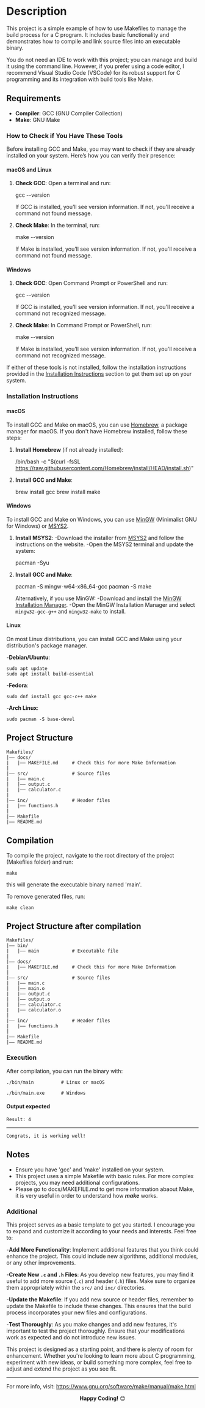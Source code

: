 # Description

This project is a simple example of how to use Makefiles to manage the build process for a C program. It includes basic functionality and demonstrates how to compile and link source files into an executable binary.

You do not need an IDE to work with this project; you can manage and build it using the command line. However, if you prefer using a code editor, I recommend Visual Studio Code (VSCode) for its robust support for C programming and its integration with build tools like Make.

## Requirements

* **Compiler**: GCC (GNU Compiler Collection)
* **Make**: GNU Make

### How to Check if You Have These Tools

Before installing GCC and Make, you may want to check if they are already installed on your system. Here’s how you can verify their presence:

#### macOS and Linux

1. **Check GCC**:
    Open a terminal and run:

    gcc --version

    If GCC is installed, you’ll see version information. If not, you'll receive a command not found message.

2. **Check Make**:
    In the terminal, run:

    make --version

    If Make is installed, you’ll see version information. If not, you'll receive a command not found message.

#### Windows

1. **Check GCC**:
    Open Command Prompt or PowerShell and run:

    gcc --version

    If GCC is installed, you’ll see version information. If not, you'll receive a command not recognized message.

2. **Check Make**:
    In Command Prompt or PowerShell, run:

    make --version

    If Make is installed, you’ll see version information. If not, you'll receive a command not recognized message.

If either of these tools is not installed, follow the installation instructions provided in the [Installation Instructions](#installation-instructions) section to get them set up on your system.

### Installation Instructions

#### macOS

To install GCC and Make on macOS, you can use [Homebrew](https://brew.sh/), a package manager for macOS. If you don't have Homebrew installed, follow these steps:

1. **Install Homebrew** (if not already installed):

    /bin/bash -c "$(curl -fsSL https://raw.githubusercontent.com/Homebrew/install/HEAD/install.sh)"

2. **Install GCC and Make**:

    brew install gcc
    brew install make

#### Windows

To install GCC and Make on Windows, you can use [MinGW](https://www.mingw-w64.org/) (Minimalist GNU for Windows) or [MSYS2](https://www.msys2.org/).

1. **Install MSYS2**:
    -Download the installer from [MSYS2](https://www.msys2.org/) and follow the instructions on the website.
    -Open the MSYS2 terminal and update the system:

      pacman -Syu

2. **Install GCC and Make**:

    pacman -S mingw-w64-x86_64-gcc
    pacman -S make

   Alternatively, if you use MinGW:
    -Download and install the [MinGW Installation Manager](http://mingw.org/wiki/Getting_Started).
    -Open the MinGW Installation Manager and select `mingw32-gcc-g++` and `mingw32-make` to install.

#### Linux

On most Linux distributions, you can install GCC and Make using your distribution's package manager.

-**Debian/Ubuntu**:

    sudo apt update
    sudo apt install build-essential

-**Fedora**:

    sudo dnf install gcc gcc-c++ make

-**Arch Linux**:

    sudo pacman -S base-devel

## Project Structure

    Makefiles/
    |–– docs/
    |   |–– MAKEFILE.md     # Check this for more Make Information 
    |
    |–– src/                # Source files  
    |   |–– main.c
    |   |–– output.c
    |   |–– calculator.c
    |
    |–– inc/                # Header files
    |   |–– functions.h
    |
    |–– Makefile
    |–– README.md

## Compilation

To compile the project, navigate to the root directory of the project (Makefiles folder) and run:

    make

this will generate the executable binary named 'main'.

To remove generated files, run:

    make clean

## Project Structure after compilation

    Makefiles/
    |–– bin/
    |   |–– main            # Executable file
    |
    |–– docs/
    |   |–– MAKEFILE.md     # Check this for more Make Information 
    |
    |–– src/                # Source files  
    |   |–– main.c
    |   |–– main.o
    |   |–– output.c
    |   |–– output.o
    |   |–– calculator.c
    |   |–– calculator.o
    |
    |–– inc/                # Header files
    |   |–– functions.h
    |
    |–– Makefile
    |–– README.md

### Execution

After compilation, you can run the binary with:

    ./bin/main          # Linux or macOS

    ./bin/main.exe      # Windows

#### Output expected

    Result: 4

---

    Congrats, it is working well!

## Notes

* Ensure you have 'gcc' and 'make' installed on your system.
* This project uses a simple Makefile with basic rules. For more complex projects, you may need additional configurations.
* Please go to docs/MAKEFILE.md to get more information abaout Make, it is very useful in order to understand how ***make*** works.

### Additional

This project serves as a basic template to get you started. I encourage you to expand and customize it according to your needs and interests. Feel free to:

-**Add More Functionality**: Implement additional features that you think could enhance the project. This could include new algorithms, additional modules, or any other improvements.
  
-**Create New `.c` and `.h` Files**: As you develop new features, you may find it useful to add more source (`.c`) and header (`.h`) files. Make sure to organize them appropriately within the `src/` and `inc/` directories.

-**Update the Makefile**: If you add new source or header files, remember to update the Makefile to include these changes. This ensures that the build process incorporates your new files and configurations.

-**Test Thoroughly**: As you make changes and add new features, it's important to test the project thoroughly. Ensure that your modifications work as expected and do not introduce new issues.

This project is designed as a starting point, and there is plenty of room for enhancement. Whether you're looking to learn more about C programming, experiment with new ideas, or build something more complex, feel free to adjust and extend the project as you see fit.

---

For more info, visit: <https://www.gnu.org/software/make/manual/make.html>

<center

**Happy Coding!** 😊

</center>
